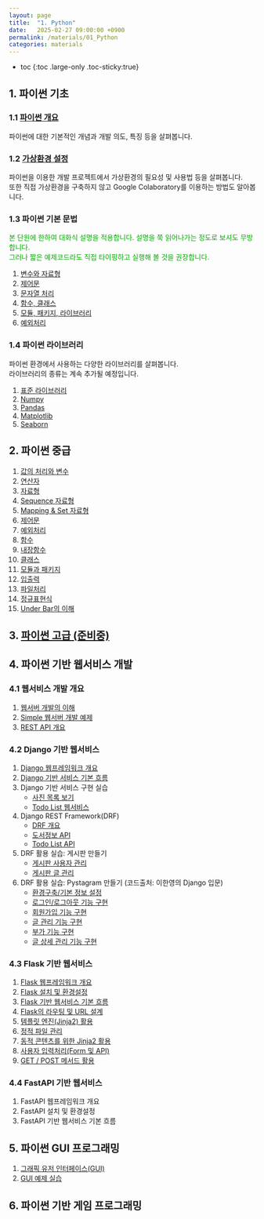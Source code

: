 ```yaml
---
layout: page
title:  "1. Python"
date:   2025-02-27 09:00:00 +0900
permalink: /materials/01_Python
categories: materials
---
```

* toc
{:toc .large-only .toc-sticky:true}


## 1. 파이썬 기초

### 1.1 [파이썬 개요](/materials/S01-01-01-01_01-PythonOverview)

파이썬에 대한 기본적인 개념과 개발 의도, 특징 등을 살펴봅니다.

### 1.2 [가상환경 설정](/materials/S01-01-02-01_01-VirtualEnvironment)

파이썬을 이용한 개발 프로젝트에서 가상환경의 필요성 및 사용법 등을 살펴봅니다.<br>
또한 직접 가상환경을 구축하지 않고 Google Colaboratory를 이용하는 방법도 알아봅니다.


### 1.3 파이썬 기본 문법

<span style="color: #0A0">본 단원에 한하여 대화식 설명을 적용합니다. 설명을 쭉 읽어나가는 정도로 보셔도 무방합니다.<br>
그러나 짧은 예제코드라도 직접 타이핑하고 실행해 볼 것을 권장합니다.</span>

1. [변수와 자료형](/materials/S01-01-03-01_01-VariablesDataTypes)
2. [제어문](/materials/S01-01-03-02_01-ControlStatements)
3. [문자열 처리](/materials/S01-01-03-03_01-StringProcess)
4. [함수, 클래스](/materials/S01-01-03-04_01-FunctionsClasses)
5. [모듈, 패키지, 라이브러리](/materials/S01-01-03-05_01-Modules)
6. [예외처리](/materials/S01-01-03-06_01-Exceptions)

### 1.4 파이썬 라이브러리

파이썬 환경에서 사용하는 다양한 라이브러리를 살펴봅니다.<br>라이브러리의 종류는 계속 추가될 예정입니다.

1. [표준 라이브러리](/materials/S01-01-04-01_01-StandardLibrary)
1. [Numpy](/materials/S01-01-04-02_01-Numpy)
2. [Pandas](/materials/S01-01-04-03_01-Pandas)
3. [Matplotlib](/materials/S01-01-04-04_01-Matplotlib)
4. [Seaborn](/materials/S01-01-04-05_01-Seaborn)


## 2. 파이썬 중급

1. [값의 처리와 변수](/materials/S01-02-01-01_01-Variables)
2. [연산자](/materials/S01-02-02-01_01-Operatros)
3. [자료형](/materials/S01-02-03-01_01-DataTypes)
4. [Sequence 자료형](/materials/S01-02-04-01_01-SequenceDataTypes)
5. [Mapping & Set 자료형](/materials/S01-02-05-01_01-MappingSetDataTypes)
6. [제어문](/materials/S01-02-06-01_01-ControlStatements)
7. [예외처리](/materials/S01-02-07-01_01-Exceptions)
8. [함수](/materials/S01-02-08-01_01-Functions)
9. [내장함수](/materials/S01-02-09-01_01-BuiltInFunctions)
10. [클래스](/materials/S01-02-10-01_01-Classes)
11. [모듈과 패키지](/materials/S01-02-11-01_01-Modules)
12. [입출력](/materials/S01-02-12-01_01-InputOutput)
13. [파일처리](/materials/S01-02-13-01_01-FileHandling)
14. [정규표현식](/materials/S01-02-14-01_01-RegularExpressions)
15. [Under Bar의 이해](/materials/S01-02-15-01_01-UnderBar)


## 3. [파이썬 고급 (준비중)](/materials/S01-03_01-PythonAdvanced)


## 4. 파이썬 기반 웹서비스 개발

### 4.1 웹서비스 개발 개요

1. [웹서버 개발의 이해](/materials/S01-04-01-01_01-WebServerOverview)
2. [Simple 웹서버 개발 예제](/materials/S01-04-01-02_01-SimpleWebServer)
3. [REST API 개요](/materials/S01-04-01-03_01-RestApiOverview)

### 4.2 Django 기반 웹서비스

1. [Django 웹프레임워크 개요](/materials/S01-04-02-01_01-DjangoOverview)
2. [Django 기반 서비스 기본 흐름](/materials/S01-04-02-01_02-DjangoBasedServiceProcess)
3. Django 기반 서비스 구현 실습
    - [사진 목록 보기](/materials/S01-04-02-02_01-PictureList)
    - [Todo List 웹서비스](/materials/S01-04-02-02_02-TodoList)
4. Django REST Framework(DRF)
    - [DRF 개요](/materials/S01-04-02-03_01-DrfOverview)
    - [도서정보 API](/materials/S01-04-02-03_02-BookInfoApi)
    - [Todo List API](/materials/S01-04-02-03_03-TodoListApi)
5. DRF 활용 실습: 게시판 만들기
    - [게시판 사용자 관리](/materials/S01-04-02-04_01-DrfBbsUsers)
    - [게시판 글 관리](/materials/S01-04-02-04_02-DrfBbsPosts)
6. DRF 활용 실습: Pystagram 만들기 (코드출처: 이한영의 Django 입문)
    - [환경구축/기본 정보 설정](/materials/S01-04-02-05_01-DrfPystagramEnvironment)
    - [로그인/로그아웃 기능 구현](/materials/S01-04-02-05_02-DrfPystagramBasicInfo)
    - [회원가입 기능 구현](/materials/S01-04-02-05_03-DrfPystagramLoginLogout)
    - [글 관리 기능 구현](/materials/S01-04-02-05_04-DrfPystagramMemberRegister)
    - [부가 기능 구현](/materials/S01-04-02-05_05-DrfPystagramPost)
    - [글 상세 관리 기능 구현](/materials/S01-04-02-05_06-DrfPystagramAdditionalFunctions)

### 4.3 Flask 기반 웹서비스

1. [Flask 웹프레임워크 개요](/materials/S01-04-03-01_01-FlaskOverview)
2. [Flask 설치 및 환경설정](/materials/S01-04-03-01_02-FlaskSetting)
3. [Flask 기반 웹서비스 기본 흐름](/materials/S01-04-03-02_01-FlaskBasedServiceProcess)
4. [Flask의 라우팅 및 URL 설계](/materials/S01-04-03-02_02-FlaskRoutingUrlDesign)
5. [템플릿 엔진(Jinja2) 활용](/materials/S01-04-03-02_03-TemplateEngineJinja2)
6. [정적 파일 관리](/materials/S01-04-03-02_04-StaticFiles)
7. [동적 콘텐츠를 위한 Jinja2 활용](/materials/S01-04-03-02_05-DynamicContentsJinja2)
8. [사용자 입력처리(Form 및 API)](/materials/S01-04-03-02_06-UserInputs)
9. [GET / POST 메서드 활용](/materials/S01-04-03-02_07-GetPostMethods)

### 4.4 FastAPI 기반 웹서비스

1. FastAPI 웹프레임워크 개요
2. FastAPI 설치 및 환경설정
3. FastAPI 기반 웹서비스 기본 흐름


## 5. 파이썬 GUI 프로그래밍

1. [그래픽 유저 인터페이스(GUI)](/materials/S01-05-01-01_01-GuiOverview)
2. [GUI 예제 실습](/materials/S01-05-02-01_01-GuiExamples)


## 6. 파이썬 기반 게임 프로그래밍

